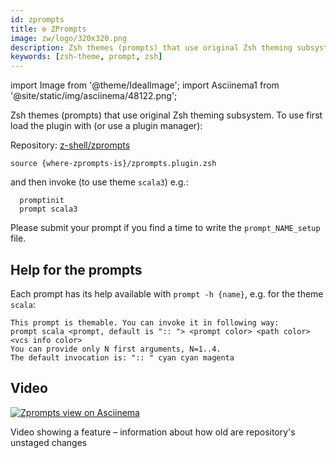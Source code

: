 ```yaml
---
id: zprompts
title: ⚙️ ZPrompts
image: zw/logo/320x320.png
description: Zsh themes (prompts) that use original Zsh theming subsystem
keywords: [zsh-theme, prompt, zsh]
---
```


import Image from '@theme/IdealImage'; import Asciinema1 from '@site/static/img/asciinema/48122.png';

Zsh themes (prompts) that use original Zsh theming subsystem. To use first load the plugin with (or use a plugin manager):

Repository: [z-shell/zprompts][1]

```shell
source {where-zprompts-is}/zprompts.plugin.zsh
```

and then invoke (to use theme `scala3`) e.g.:

```shell
  promptinit
  prompt scala3
```

Please submit your prompt if you find a time to write the `prompt_NAME_setup` file.

## Help for the prompts

Each prompt has its help available with `prompt -h {name}`, e.g. for the theme `scala`:

```shell
This prompt is themable. You can invoke it in following way:
prompt scala <prompt, default is ":: "> <prompt color> <path color> <vcs info color>
You can provide only N first arguments, N=1..4.
The default invocation is: ":: " cyan cyan magenta
```

## Video

<a href="https://asciinema.org/a/48448122">
  <Image className="ScreenView" img={Asciinema1} alt="Zprompts view on Asciinema" />
</a>

Video showing a feature – information about how old are repository's unstaged changes

[1]: https://github.com/z-shell/zprompts

